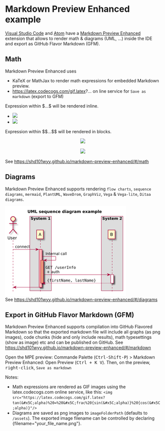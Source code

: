 # Markdown Preview Enhanced example
  
  
[Visual Studio Code](https://code.visualstudio.com ) and [Atom](https://atom.io ) have a [Markdown Preview Enhanced](https://shd101wyy.github.io/markdown-preview-enhanced ) extension that allows to render math & diagrams (UML, ...) inside the IDE and export as GitHub Flavor Markdown (GFM).
  
## Math
  
  
Markdown Preview Enhanced uses
* KaTeX or MathJax to render math expressions for embedded Markdown preview.
* https://latex.codecogs.com/gif.latex?... on line service for `Save as markdown` (export to GFM)
  
Expression within \$...\$ will be rendered inline.
  
* <img src="https://latex.codecogs.com/gif.latex?cos^2(&#x5C;alpha)%20+%20sin^2(&#x5C;alpha)%20=%201"/>
* <img src="https://latex.codecogs.com/gif.latex?tan(&#x5C;alpha)%20=%20&#x5C;frac%20{sin(&#x5C;alpha)}%20{cos(&#x5C;alpha)}"/>
  
Expression within \$\$...\$\$ will be rendered in blocks.
  
<p align="center"><img src="https://latex.codecogs.com/gif.latex?cos^2(&#x5C;alpha)%20+%20sin^2(&#x5C;alpha)%20=%201"/></p>  
  
<p align="center"><img src="https://latex.codecogs.com/gif.latex?tan(&#x5C;alpha)%20=%20&#x5C;frac%20{sin(&#x5C;alpha)}%20{cos(&#x5C;alpha)}"/></p>  
  
  
See https://shd101wyy.github.io/markdown-preview-enhanced/#/math
  
  
## Diagrams
  
  
Markdown Preview Enhanced supports rendering `flow charts`, `sequence diagrams`, `mermaid`, `PlantUML`, `WaveDrom`, `GraphViz`, `Vega` & `Vega-lite`, `Ditaa diagrams`.
  

![](assets/b0076a58206ea9e97ffaf61a14419cd90.png?0.21361796048580994)  
See https://shd101wyy.github.io/markdown-preview-enhanced/#/diagrams
  
## Export in GitHub Flavor Markdown (GFM)
  
  
Markdown Preview Enhanced supports compilation into GitHub Flavored Markdown so that the exported markdown file will include all graphs (as png images), code chunks (hide and only include results), math typesettings (show as image) etc and can be published on GitHub.
See https://shd101wyy.github.io/markdown-preview-enhanced/#/markdown
  
Open the MPE preview: Commande Palette (<kbd>Ctrl-Shift-P</kbd>) > Markdown Preview Enhanced: Open Preview (<kbd>Ctrl + K V</kbd>). Then, on the preview, <kbd>right-click</kbd>, `Save as markdown`
  
Notes: 
- Math expressions are rendered as GIF images using the latex.codecogs.com online service, like this: `<img src="https://latex.codecogs.com/gif.latex?tan(&#x5C;alpha)%20=%20&#x5C;frac%20{sin(&#x5C;alpha)}%20{cos(&#x5C;alpha)}"/>`
- Diagrams are saved as png images to `imageFolderPath` (defaults to `/assets`). The exported image filename can be controlled by declaring {filename="your_file_name.png"}.
  